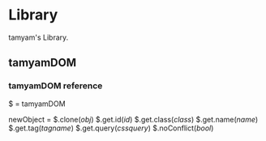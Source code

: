 # Library
tamyam's Library.
## tamyamDOM
### tamyamDOM reference
$ = tamyamDOM

newObject = $.clone(*obj*)
$.get.id(*id*)
$.get.class(*class*)
$.get.name(*name*)
$.get.tag(*tagname*)
$.get.query(*cssquery*)
$.noConflict(*bool*)
